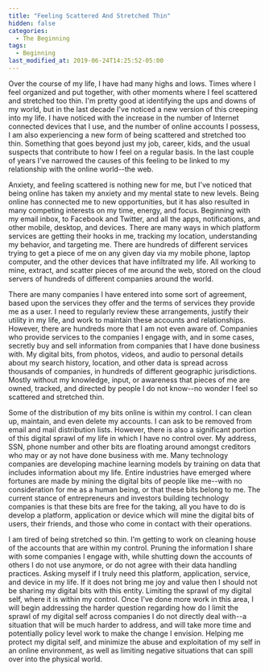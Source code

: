 ```yaml
---
title: "Feeling Scattered And Stretched Thin"
hidden: false
categories:
  - The Beginning
tags:
  - Beginning
last_modified_at: 2019-06-24T14:25:52-05:00
---
```


Over the course of my life, I have had many highs and lows. Times where I feel organized and put together, with other moments where I feel scattered and stretched too thin. I'm pretty good at identifying the ups and downs of my world, but in the last decade I've noticed a new version of this creeping into my life. I have noticed with the increase in the number of Internet connected devices that I use, and the number of online accounts I possess, I am also experiencing a new form of being scattered and stretched too thin. Something that goes beyond just my job, career, kids, and the usual suspects that contribute to how I feel on a regular basis. In the last couple of years I've narrowed the causes of this feeling to be linked to my relationship with the online world--the web.

Anxiety, and feeling scattered is nothing new for me, but I've noticed that being online has taken my anxiety and my mental state to new levels. Being online has connected me to new opportunities, but it has also resulted in many competing interests on my time, energy, and focus. Beginning with my email inbox, to Facebook and Twitter, and all the apps, notifications, and other mobile, desktop, and devices. There are many ways in which platform services are getting their hooks in me, tracking my location, understanding my behavior, and targeting me. There are hundreds of different services trying to get a piece of me on any given day via my mobile phone, laptop computer, and the other devices that have infiltrated my life. All working to mine, extract, and scatter pieces of me around the web, stored on the cloud servers of hundreds of different companies around the world.

There are many companies I have entered into some sort of agreement, based upon the services they offer and the terms of services they provide me as a user. I need to regularly review these arrangements, justify their utility in my life, and work to maintain these accounts and relationships. However, there are hundreds more that I am not even aware of. Companies who provide services to the companies I engage with, and in some cases, secretly buy and sell information from companies that I have done business with. My digital bits, from photos, videos, and audio to personal details about my search history, location, and other data is spread across thousands of companies, in hundreds of different geographic jurisdictions. Mostly without my knowledge, input, or awareness that pieces of me are owned, tracked, and directed by people I do not know--no wonder I feel so scattered and stretched thin.

Some of the distribution of my bits online is within my control. I can clean up, maintain, and even delete my accounts. I can ask to be removed from email and mail distribution lists. However, there is also a significant portion of this digital sprawl of my life in which I have no control over. My address, SSN, phone number and other bits are floating around amongst creditors who may or ay not have done business with me. Many technology companies are developing machine learning models by training on data that includes information about my life. Entire industries have emerged where fortunes are made by mining the digital bits of people like me--with no consideration for me as a human being, or that these bits belong to me. The current stance of entrepreneurs and investors building technology companies is that these bits are free for the taking, all you have to do is develop a platform, application or device which will mine the digital bits of users, their friends, and those who come in contact with their operations.

I am tired of being stretched so thin. I'm getting to work on cleaning house of the accounts that are within my control. Pruning the information I share with some companies I engage with, while shutting down the accounts of others I do not use anymore, or do not agree with their data handling practices. Asking myself if I truly need this platform, application, service, and device in my life. If it does not bring me joy and value then I should not be sharing my digital bits with this entity. Limiting the sprawl of my digital self, where it is within my control. Once I've done more work in this area, I will begin addressing the harder question regarding how do I limit the sprawl of my digital self across companies I do not directly deal with--a situation that will be much harder to address, and will take more time and potentially policy level work to make the change I envision. Helping me protect my digital self, and minimize the abuse and exploitation of my self in an online environment, as well as limiting negative situations that can spill over into the physical world.
